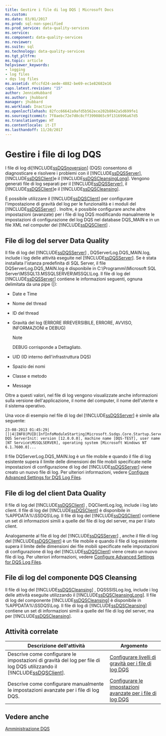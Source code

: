 ```yaml
---
title: Gestire i file di log DQS | Microsoft Docs
ms.custom: 
ms.date: 03/01/2017
ms.prod: sql-non-specified
ms.prod_service: data-quality-services
ms.service: 
ms.component: data-quality-services
ms.reviewer: 
ms.suite: sql
ms.technology: data-quality-services
ms.tgt_pltfrm: 
ms.topic: article
helpviewer_keywords:
- logging
- log files
- dqs log files
ms.assetid: 4fccfd24-aede-4882-be69-ec1e82682e16
caps.latest.revision: "15"
author: JennieHubbard
ms.author: jhubbard
manager: jhubbard
ms.workload: Inactive
ms.openlocfilehash: 82fcc66642a9afd5b562ece202b8842a5d699fe1
ms.sourcegitcommit: 7f8aebc72e7d0c8cff3990865c9f1316996a67d5
ms.translationtype: HT
ms.contentlocale: it-IT
ms.lasthandoff: 11/20/2017
---
```

# <a name="manage-dqs-log-files"></a>Gestire i file di log DQS
  I file di log di[!INCLUDE[ssDQSnoversion](../includes/ssdqsnoversion-md.md)] (DQS) consentono di diagnosticare e risolvere i problemi con il [!INCLUDE[ssDQSServer](../includes/ssdqsserver-md.md)], [!INCLUDE[ssDQSClient](../includes/ssdqsclient-md.md)]e il [!INCLUDE[ssDQSCleansingLong](../includes/ssdqscleansinglong-md.md)]. Vengono generati file di log separati per il [!INCLUDE[ssDQSServer](../includes/ssdqsserver-md.md)], il [!INCLUDE[ssDQSClient](../includes/ssdqsclient-md.md)]e il [!INCLUDE[ssDQSCleansing](../includes/ssdqscleansing-md.md)].  
  
 È possibile utilizzare il [!INCLUDE[ssDQSClient](../includes/ssdqsclient-md.md)] per configurare l'impostazione di gravità del log per le funzionalità e i moduli del [!INCLUDE[ssDQSServer](../includes/ssdqsserver-md.md)] . Inoltre, è possibile configurare anche altre impostazioni (avanzate) per i file di log DQS modificando manualmente le impostazioni di configurazione del log DQS nel database DQS_MAIN e in un file XML nel computer del [!INCLUDE[ssDQSClient](../includes/ssdqsclient-md.md)] .  
  
##  <a name="DQSServer"></a> File di log del server Data Quality  
 Il file di log del [!INCLUDE[ssDQSServer](../includes/ssdqsserver-md.md)] , DQServerLog.DQS_MAIN.log, include i log delle attività eseguite nel [!INCLUDE[ssDQSServer](../includes/ssdqsserver-md.md)]. Se è stata installata l'istanza predefinita di SQL Server, il file DQServerLog.DQS_MAIN.log è disponibile in C:\Programmi\Microsoft SQL Server\MSSQL13.MSSQLSERVER\MSSQL\Log. Il file di log del [!INCLUDE[ssDQSServer](../includes/ssdqsserver-md.md)] contiene le informazioni seguenti, ognuna delimitata da una pipe (|):  
  
-   Date e Time  
  
-   Nome del thread  
  
-   ID del thread  
  
-   Gravità del log (ERRORE IRREVERSIBILE, ERRORE, AVVISO, INFORMAZIONI e DEBUG)  
  
    > [!NOTE]  
    >  DEBUG corrisponde a Dettagliato.  
  
-   UID (ID interno dell'infrastruttura DQS)  
  
-   Spazio dei nomi  
  
-   Classe e metodo  
  
-   Message  
  
 Oltre a questi valori, nel file di log vengono visualizzate anche informazioni sulla versione dell'applicazione, il nome del computer, il nome dell'utente e il sistema operativo.  
  
 Una voce di esempio nel file di log del [!INCLUDE[ssDQSServer](../includes/ssdqsserver-md.md)] è simile alla seguente:  
  
```  
23-08-2013 01:45:29|[]|4|INFO|PUID|InfInfoModuleStarting|Microsoft.Ssdqs.Core.Startup.ServerInit|Starting DQS ServerInit: version [12.0.0.0], machine name [DQS-TEST], user name [NT Service\MSSQLSERVER], operating system [Microsoft Windows NT 6.1.7600.0]...  
```  
  
 Il file DQServerLog.DQS_MAIN.log è un file mobile e quando il file di log esistente supera il limite delle dimensioni dei file mobili specificate nelle impostazioni di configurazione di log del [!INCLUDE[ssDQSServer](../includes/ssdqsserver-md.md)] viene creato un nuovo file di log. Per ulteriori informazioni, vedere [Configure Advanced Settings for DQS Log Files](../data-quality-services/configure-advanced-settings-for-dqs-log-files.md).  
  
##  <a name="DQSClient"></a> File di log del client Data Quality  
 Il file di log del [!INCLUDE[ssDQSClient](../includes/ssdqsclient-md.md)] , DQClientLog.log, include i log lato client. Il file di log del [!INCLUDE[ssDQSClient](../includes/ssdqsclient-md.md)] è disponibile in %APPDATA%\SSDQS\Log. Il file di log del [!INCLUDE[ssDQSClient](../includes/ssdqsclient-md.md)] contiene un set di informazioni simili a quelle del file di log del server, ma per il lato client.  
  
 Analogamente al file di log del [!INCLUDE[ssDQSServer](../includes/ssdqsserver-md.md)] , anche il file di log del [!INCLUDE[ssDQSClient](../includes/ssdqsclient-md.md)] è un file mobile e quando il file di log esistente supera il limite delle dimensioni dei file mobili specificate nelle impostazioni di configurazione di log del [!INCLUDE[ssDQSClient](../includes/ssdqsclient-md.md)] viene creato un nuovo file di log. Per ulteriori informazioni, vedere [Configure Advanced Settings for DQS Log Files](../data-quality-services/configure-advanced-settings-for-dqs-log-files.md).  
  
##  <a name="DQSCleansing"></a> File di log del componente DQS Cleansing  
 Il file di log del [!INCLUDE[ssDQSCleansing](../includes/ssdqscleansing-md.md)] , DQSSSISLog.log, include i log delle attività eseguite utilizzando il [!INCLUDE[ssDQSCleansingLong](../includes/ssdqscleansinglong-md.md)]. Il file di log del componente [!INCLUDE[ssDQSCleansing](../includes/ssdqscleansing-md.md)] è disponibile in %APPDATA%\SSDQS\Log. Il file di log di [!INCLUDE[ssDQSCleansing](../includes/ssdqscleansing-md.md)] contiene un set di informazioni simili a quelle del file di log del server, ma per [!INCLUDE[ssDQSCleansing](../includes/ssdqscleansing-md.md)].  
  
##  <a name="RT"></a> Attività correlate  
  
|Descrizione dell'attività|Argomento|  
|----------------------|-----------|  
|Descrive come configurare le impostazioni di gravità del log per file di log DQS utilizzando il [!INCLUDE[ssDQSClient](../includes/ssdqsclient-md.md)].|[Configurare livelli di gravità per i file di log DQS](../data-quality-services/configure-severity-levels-for-dqs-log-files.md)|  
|Descrive come configurare manualmente le impostazioni avanzate per i file di log DQS.|[Configurare le impostazioni avanzate per i file di log DQS](../data-quality-services/configure-advanced-settings-for-dqs-log-files.md)|  
  
## <a name="see-also"></a>Vedere anche  
 [Amministrazione DQS](../data-quality-services/dqs-administration.md)  
  
  
